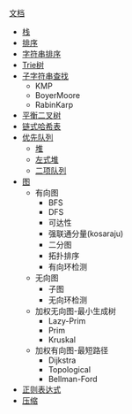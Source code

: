 [文档](https://pkg.go.dev/github.com/howz97/algorithm)

* [栈](https://github.com/howz97/algorithm/tree/master/stack)
* [排序](https://github.com/howz97/algorithm/tree/master/sort)
* [字符串排序](https://github.com/howz97/algorithm/tree/master/string_sort)
* [Trie树](https://github.com/howz97/algorithm/tree/master/trie_tree)
* [子字符串查找](https://github.com/howz97/algorithm/tree/master/str_search)
  * KMP
  * BoyerMoore
  * RabinKarp
* [平衡二叉树](https://github.com/howz97/algorithm/tree/master/search/avltree)
* [链式哈希表](https://github.com/howz97/algorithm/tree/master/search/hash_map)
* [优先队列](https://github.com/howz97/algorithm/tree/master/pq)
  * [堆](https://github.com/howz97/algorithm/tree/master/pq/heap)
  * [左式堆](https://github.com/howz97/algorithm/tree/master/pq/leftist)
  * [二项队列](https://github.com/howz97/algorithm/tree/master/pq/binomial)
* [图](https://pkg.go.dev/github.com/howz97/algorithm/graphs)
  * 有向图
    * BFS
    * DFS
    * 可达性
    * 强联通分量(kosaraju)
    * 二分图
    * 拓扑排序
    * 有向环检测
  * 无向图
    * 子图
    * 无向环检测
  * 加权无向图-最小生成树
    * Lazy-Prim
    * Prim
    * Kruskal
  * 加权有向图-最短路径
    * Dijkstra
    * Topological
    * Bellman-Ford
* [正则表达式](https://github.com/howz97/algorithm/tree/master/regexp)
* [压缩](https://github.com/howz97/algorithm/tree/master/huffman)